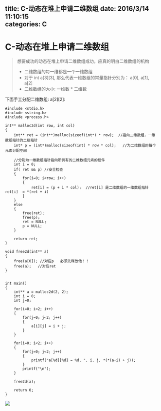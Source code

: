 title: C-动态在堆上申请二维数组
date: 2016/3/14 11:10:15      
categories: C
---

# C-动态在堆上申请二维数组 #

> 想要成功的动态在堆上申请二维数组成功，应真的明白二维数组的机构
> 
> - 二维数组的每一维都是一个一维数组
> - 对于 int a[3][3],  那么代表一维数组的常量指针分别为： a[0], a[1], a[2]
> - 二维数组的大小: 一维数 * 二维数

下面手工分配二维数组: a[2][2]:

	#include <stdio.h> 
	#include <string.h> 
	#include <process.h> 
	
	int** malloc2d(int row, int col)
	{
		int** ret = (int**)malloc(sizeof(int*) * row);  //指向二维数组，一维数组指针的二级指针 
		int* p = (int*)malloc(sizeof(int) * row * col);   //为二维数组的每个元素分配空间
		
		//分别为一维数组指针指向所拥有的二维数组元素的控件 
		int i = 0; 
		if( ret && p) //安全检查 
		{
			for(i=0; i<row; i++)
			{
				ret[i] = (p + i * col);  //ret[i] 是二维数组的一维数组指针  ret[i]  = *(ret + i) 
			}
		}
		else
		{
			free(ret);
			free(p);
			ret = NULL;
			p = NULL;
		}
		
		return ret;
	}
	
	void free2d(int** a)
	{
		free(a[0]); //对应p   必须先释放他！！ 
		free(a);   //对应ret 
	}
	
	
	int main()
	{
		int** a = malloc2d(2, 2);
		int i = 0;
		int j=0;
		
		for(i=0; i<2; i++)
		{
			for(j=0; j<2; j++)
			{
				a[i][j] = i + j;		
			}	
		}
		
		for(i=0; i<2; i++)
		{
			for(j=0; j<2; j++)
			{
				printf("a[%d][%d] = %d, ", i, j, *(*(a+i) + j));		
			}	
			printf("\n");
		}
		
		free2d(a);
	
		return 0;
	}


![](http://7xrbxa.com1.z0.glb.clouddn.com/C%E5%8A%A8%E6%80%81%E5%9C%A8%E5%A0%86%E4%B8%8A%E7%94%B3%E8%AF%B7%E4%BA%8C%E7%BB%B4%E6%95%B0%E7%BB%84.png)
 